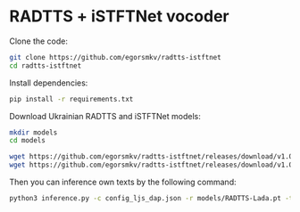 # RADTTS + iSTFTNet vocoder

Clone the code:

```bash
git clone https://github.com/egorsmkv/radtts-istftnet
cd radtts-istftnet
```

Install dependencies:

```bash
pip install -r requirements.txt
```

Download Ukrainian RADTTS and iSTFTNet models:

```bash
mkdir models
cd models

wget https://github.com/egorsmkv/radtts-istftnet/releases/download/v1.0/iSTFTNet-Vocoder-Lada.pt
wget https://github.com/egorsmkv/radtts-istftnet/releases/download/v1.0/iSTFTNet-Vocoder-Lada.pt
```

Then you can inference own texts by the following command:

```bash
python3 inference.py -c config_ljs_dap.json -r models/RADTTS-Lada.pt -t test_sentences.txt --vocoder_checkpoint_file models/iSTFTNet-Vocoder-Lada.pt -o results/
```
